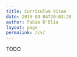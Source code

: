 ```yaml
---
title: Curriculum Vitae
date: 2019-03-04T20:03:20
author: Fabio D'Elia
layout: page
permalink: /cv/
---
```


TODO
